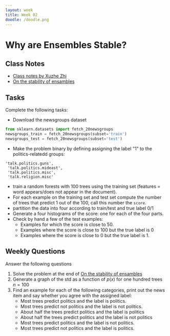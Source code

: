 ```yaml
---
layout: week
title: Week 02
doodle: /doodle.png
---
```


# Why are Ensembles Stable?

## Class Notes

* [Class notes by Xuzhe Zhi](pdfs/XuzheZhi-class-notes.pdf)
* [On the stability of ensambles](pdfs/RandomForsts-Dynalist.pdf)

## Tasks

Complete the following tasks:
* Download the newsgroups dataset
```py
from sklearn.datasets import fetch_20newsgroups
newsgroups_train = fetch_20newsgroups(subset='train')
newsgroups_test = fetch_20newsgroups(subset='test')
```
* Make the problem binary by defining assigning the label "1" to the politics-relatedd groups:
```
'talk.politics.guns',
 'talk.politics.mideast',
 'talk.politics.misc',
 'talk.religion.misc'
 ```
 * train a random forests with 100 trees using the training set (features = word appears/does not appear in the document).
 * For each example on the training set and test set compute the number of trees that predict 1 out of the 100, call this number the `score`.
 * partition the data into four according to train/test and true label 0/1
 * Generate a four histograms of the score: one for each of the four parts.
 * Check by hand a few of the test examples: 
    * Examples for which the score is close to 50.
    * Examples where the score is close to 100 but the true label is 0
    * Examples where the score is close to 0 but the true label is 1.
## Weekly Questions

Answer the following questions
1. Solve the problem at the end of [On the stability of ensambles](pdfs/RandomForsts-Dynalist.pdf)
2. Generate a graph of the std as a function of $p(x)$ for one hundred trees $n=100$
3. Find an example for each of the following categories, print out the news item and say whether you agree with the assigned label:
   * Most trees predict politics and the label is politics.
   * Most trees predict not politics and the label is not politics.
   * About half the trees predict politics  and the label is politics
   * About half the trees predict politics  and the label is not politics
   * Most trees predict politics and the label is not politics.
   * Most trees predict not politics and the label is politics.


